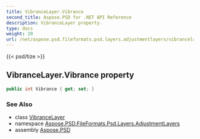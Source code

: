 ```yaml
---
title: VibranceLayer.Vibrance
second_title: Aspose.PSD for .NET API Reference
description: VibranceLayer property. 
type: docs
weight: 20
url: /net/aspose.psd.fileformats.psd.layers.adjustmentlayers/vibrancelayer/vibrance/
---
```

{{< psd/tize >}}
## VibranceLayer.Vibrance property

```csharp
public int Vibrance { get; set; }
```

### See Also

* class [VibranceLayer](../)
* namespace [Aspose.PSD.FileFormats.Psd.Layers.AdjustmentLayers](../../vibrancelayer/)
* assembly [Aspose.PSD](../../../)


